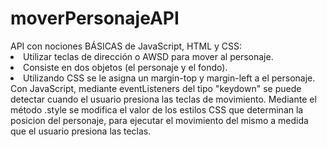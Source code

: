 # moverPersonajeAPI
<div> API con nociones BÁSICAS de JavaScript, HTML y CSS:
  <li> Utilizar teclas de dirección o AWSD para mover al personaje. </li>
  <li> Consiste en dos objetos (el personaje y el fondo). </li>
  <li> Utilizando CSS se le asigna un margin-top y margin-left a el personaje. <br>
  Con JavaScript, mediante eventListeners del tipo "keydown" se puede detectar cuando el usuario presiona las teclas de movimiento.
  Mediante el método .style se modifica el valor de los estilos CSS que determinan la posicion del personaje, para ejecutar el movimiento del mismo a medida que el usuario     presiona las teclas. </li>
</div>
